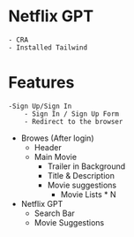 # Netflix GPT

    - CRA 
    - Installed Tailwind

# Features 
    -Sign Up/Sign In
        - Sign In / Sign Up Form
        - Redirect to the browser

- Browes (After login)
    - Header
    - Main Movie
        - Trailer in Background
        - Title & Description
        - Movie suggestions
            - Movie Lists * N
- Netflix GPT
    - Search Bar
    - Movie Suggestions            


